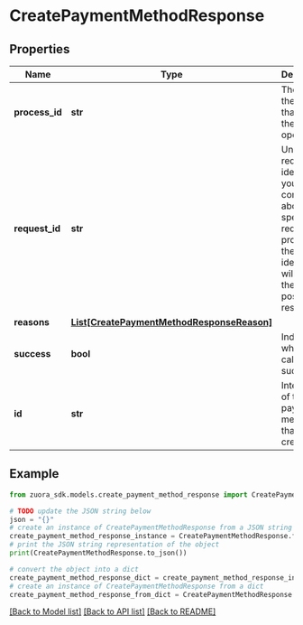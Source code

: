 # CreatePaymentMethodResponse


## Properties

Name | Type | Description | Notes
------------ | ------------- | ------------- | -------------
**process_id** | **str** | The Id of the process that handle the operation.  | [optional] 
**request_id** | **str** | Unique request identifier. If you need to contact us about a specific request, providing the request identifier will ensure the fastest possible resolution.  | [optional] 
**reasons** | [**List[CreatePaymentMethodResponseReason]**](CreatePaymentMethodResponseReason.md) |  | [optional] 
**success** | **bool** | Indicates whether the call succeeded.  | [optional] 
**id** | **str** | Internal ID of the payment method that was created.  | [optional] 

## Example

```python
from zuora_sdk.models.create_payment_method_response import CreatePaymentMethodResponse

# TODO update the JSON string below
json = "{}"
# create an instance of CreatePaymentMethodResponse from a JSON string
create_payment_method_response_instance = CreatePaymentMethodResponse.from_json(json)
# print the JSON string representation of the object
print(CreatePaymentMethodResponse.to_json())

# convert the object into a dict
create_payment_method_response_dict = create_payment_method_response_instance.to_dict()
# create an instance of CreatePaymentMethodResponse from a dict
create_payment_method_response_from_dict = CreatePaymentMethodResponse.from_dict(create_payment_method_response_dict)
```
[[Back to Model list]](../README.md#documentation-for-models) [[Back to API list]](../README.md#documentation-for-api-endpoints) [[Back to README]](../README.md)


